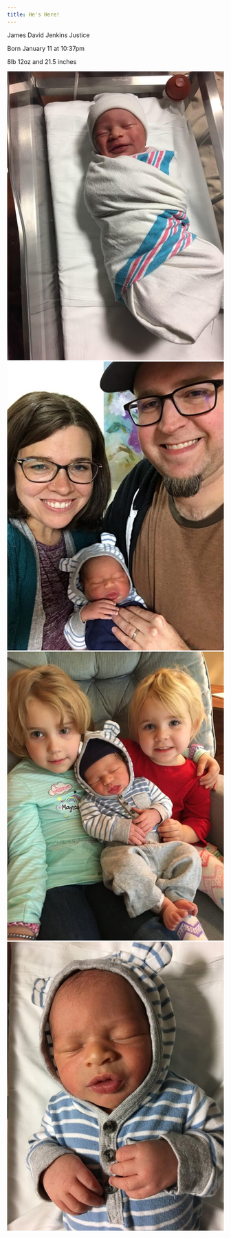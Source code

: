 ```yaml
---
title: He's Here!
---
```


James David Jenkins Justice

Born January 11 at 10:37pm

8lb 12oz and 21.5 inches

![1](/images/updates/james/1.jpg)
![2](/images/updates/james/2.jpg)
![3](/images/updates/james/3.jpg)
![4](/images/updates/james/4.jpg)

